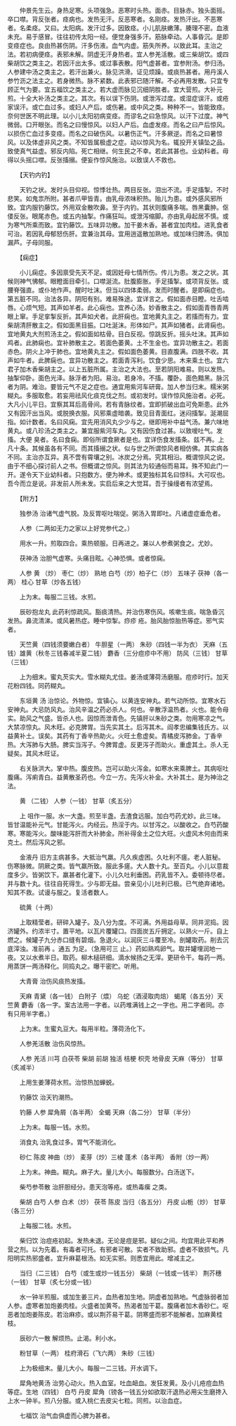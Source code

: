 <!-- { "loadSidebar": true } -->
　　仲景先生云。身热足寒。头项强急。恶寒时头热。面赤。目脉赤。独头面摇。卒口噤。背反张者。痉病也。发热无汗。反恶寒者。名刚痉。发热汗出。不恶寒者。名柔痉。又曰。太阳病。发汗过多。因致痉。小儿肌肤嫩薄。腠理不密。血液未充。易于感冒。往往初传太阳一经。便觉身强多汗。筋脉牵动。人事昏沉。是即变痉症也。良由热甚伤阴。汗多伤液。血气内虚。筋失所养。以致此耳。主治之法。若初病便痉。表邪未解。阴虚无汗身热者。宜人参羌活散。或三柴胡饮。或四柴胡饮之类主之。若因汗出太多。或过事表散。阳气虚甚者。宜参附汤。参归汤。人参建中汤之类主之。若汗出兼火。脉见洪滑。证见烦躁。或痰热甚者。用丹溪人参竹沥之法主之。若身微热。脉不紧数。此表邪已随汗解。不必再用发散。只宜专顾正气为要。宜五福饮之类主之。若大虚而脉见沉细阴胜者。宜大营煎。大补元煎。十全大补汤之类主之。其次。有以误下伤阴。或泄泻过度。或湿症误汗。或疮家误汗。或亡血过多。或妇人产后。或伤暑。或中风之类。种种不一。皆能致痉。奈何世医不明此理。以小儿太阳初病变痉。而谬名之曰急惊风。以汗下过度。神气微弱。口开眼张。而名之曰慢惊风。以妇人产后。血虚发痉。而名之曰产后惊风。以损伤亡血过多变痉。而名之曰破伤风。以暑伤正气。汗多厥逆。而名之曰暑惊风。以及体虚非风之类。不知皆属极虚之症。动以惊风为名。辄投开关镇坠之品。致使真气益虚。邪反内陷。死亡相继。何生民之不幸。若此其甚也。业幼科者。毋得以头摇口噤。反张搐搦。便妄作惊风施治。以致误人不救也。

　　【天钓内钓】

　　天钓之状。发时头目仰视。惊悸壮热。两目反张。泪出不流。手足搐掣。不时悲笑。如鬼祟所附。甚者爪甲皆青。由乳母浓味积热。贻儿为患。或外感风邪所致。宜内服钓藤饮。外用双金散吹鼻。至于内钓。其状则腹痛多喘。唇黑囊肿。伛偻反张。眼尾赤色。或五内抽掣。作痛狂叫。或泄泻缩脚。亦由乳母起居不慎。或为寒气所乘而致。宜钓藤饮。五味异功散。加干姜木香。甚者宜加肉桂。进乳食者可治。若因乳母郁怒伤肝。宜兼治其母。宜用逍遥散加熟地。或加味归脾汤。俱加漏芦。子母同服。

　　【痫症】

　　小儿痫症。多因禀受先天不足。或因妊母七情所伤。传儿为患。发之之状。其候则神气怫郁。眼瞪面目牵引。口噤涎流。肚腹膨胀。手足搐掣。或项背反张。或腰脊强直。或仆地作声。醒时吐沫。但当以四体柔弱。发而时醒者。是即痫症也。第五脏不同。治法各异。阴阳有别。难易殊途。宜详言之。假如面赤目瞪。吐舌啮唇。心烦气短。其声如羊者。此心痫也。宜养心汤。妙香散主之。假如面青唇青两眼上窜。手足挛掣反折。其声如犬者。此肝痫也。宜地黄丸主之。若搐而有力。宜柴胡清肝散主之。假如面黑目振。口吐涎沫。形体如尸。其声如猪者。此肾痫也。宜地黄丸大剂煎汤主之。假如面如枯骨。目白反视。惊跳反折。摇头吐沫。其声如鸡者。此肺痫也。宜补肺散主之。若面色萎黄。土不生金也。宜异功散主之。若面赤色。阴火上冲于肺也。宜地黄丸主之。假如面色萎黄。目直腹满。四肢不收。其声如牛者。此脾痫也。宜异功散主之。若面青泻利。饮食少思。木来乘土也。宜六君子加木香柴胡主之。以上五脏所属。主治之大法也。至若阴阳难易。则以发热。抽掣仰卧。面色光泽。脉浮者为阳。易治。若身冷。不搐。覆卧。面色黯黑。脉沉者为阴。难治。要皆元气不足之症也。通宜用紫河车研膏。加人参当归末。糯米粥糊丸。多服取愈。若妄用祛风化痰克伐之剂。或初发时。误作惊风施治者。必死。大凡小儿平日。宜察其耳后高骨间。若有青脉纹者。宜即抓破出血可免斯患。此外又有因汗出当风。或脱换衣服。风邪乘虚暗袭。致见目青面红。迷闷搐掣。涎潮屈指。如计数者。名曰风痫。宜先用消风丸少少与之。继即用补中益气汤。兼六味地黄丸。或八珍汤之类主之。兼宜服紫河车丸。又有因伤食过甚。以致嗳吐气。发搐。大便 臭者。名曰食痫。即俗所谓食厥者是也。宜详伤食发搐条。兹不再。上凡十条。其候虽各有不同。而其搐搦之状。似与世之所谓惊风者相仿佛。其实病各不同。主治亦互异。真不啻有霄壤之别。冰炭之分焉。究其相沿。概谓惊风之说。由于不细心探讨前人之书。但概谓之惊风。则其法为较通俗而易耳。殊不知此门一开。遂令天下业幼科者。只抱数方。便为神术。或更独标其名曰惊科。大可叹也。吾今而立是说。非发前人所未发。实启后来之大觉耳。吾于操缦者有浓望焉。

　　【附方】

　　独参汤 治诸气虚气脱。及反胃呕吐喘促。粥汤入胃即吐。凡诸虚症垂危者。

　　人参（二两如无力之家以上好党参代之。）

　　用水一升。煎取四合。乘热顿服。日再进之。兼以人参煮粥食之。尤妙。

　　茯神汤 治胆气虚寒。头痛目眩。心神恐惧。或者惊痫。

　　人参 黄 （炒） 枣仁（炒） 熟地 白芍（炒）柏子仁（炒） 五味子 茯神（各一两） 桂心 甘草（炒各五钱）

　　上为末。每服二三钱。水煎。

　　辰砂抱龙丸 此药利惊疏风。豁痰清热。并治伤寒伤风。咳嗽生痰。喘急昏沉发热。鼻流清涕。或风暑热症。睡中惊掣。痧疹 疮。胎风胎惊胎热等症。邪气实者。

　　天竺黄（四钱须要嫩白者） 牛胆星（一两） 朱砂（四钱一半为衣） 天麻（五钱）雄黄（秋冬三钱春减半夏二钱） 麝香（三分痘疹中不用） 防风（三钱） 甘草（三钱）

　　上为细末。蜜丸芡实大。雪水糊丸尤佳。姜汤或薄荷汤磨服。痘疹时行。加天花粉四钱。同药糊丸。

　　东垣黄 汤 治惊论。外物惊。宜镇心。以黄连安神丸。若气动所惊。宜寒水石安神丸。大忌防风丸。治风辛温之药必杀人。何也。辛散浮温热者。火也。能令母实。助风之气盛。皆杀人也。因惊而泄青色。先镇肝以朱砂之类。勿用寒凉之气。大禁凉惊丸。风木旺。必克脾胃。当先实其土。后泻其木。阎孝忠编集钱氏方。以益黄补土。误矣。其药有丁香辛热助火。火旺土愈虚矣。青橘皮泻肺金。丁香辛热。大泻肺与大肠。脾实当泻子。今脾胃虚。反更泻子而助火。重虚其土。杀人无疑矣。其风木旺证。

　　右关脉洪大。掌中热。腹皮热。岂可以助火泻金。如寒水来乘脾土。其病呕吐腹痛。泻痢青白。益黄散圣药也。今立一方。先泻火补金。大补其土。是为神治之法。

　　黄 （二钱） 人参（一钱） 甘草（炙五分）

　　上 咀作一服。水一大盏。煎至半盏。去渣食远服。加白芍药尤妙。此三味。皆甘温能补元气。甘能泻火。内经云。热淫于内。以甘泻之。以酸收之。白芍药酸寒。寒能泻火。酸味能泻肝而大补肺金。所补得金土之位大旺。火虚风木何由而来克土。然后泻风之邪。

　　金液丹 旧方主病甚多。大抵治气羸。凡久疾虚困。久吐利不瘥。老人脏秘。伤寒脉微。阴厥之类。皆气羸所致。服此多瘥。大人数十丸。至百丸。小儿以意裁度多少。皆粥饮下。羸甚者化灌下。小儿久吐利垂困。药乳皆不入。委顿待尽者。并与数十丸。往往自死得生。少与即无益。尝亲见小儿吐利已极。已气绝弃诸地。知其不救。试谩与服之。复活者数人。

　　硫黄（十两）

　　上取精莹者。研碎入罐子。及八分为度。不可满。外用益母草。同井泥捣。因济罐外。约浓半寸。置平地。以瓦片覆罐口。四面炭五斤拥定。以熟火一斤。自上燃之。候罐子九分赤口缝有碧烟。急退火。以润灰三斗覆至冷。剖罐取药。削去沉底滓浊。准前再 。通五 为足。（急用可三 止。）药如熟鸡卵气。取并罐埋润地一夜。又以水煮半日。取药。柳木槌研细。滴水候扬之无滓。更研令干。每药一两。用蒸饼一两汤释化。同捣丸之。曝干密贮。听用。

　　大青膏 治伤风痰热发搐。

　　天麻 青黛（各一钱） 白附子（煨） 乌蛇（酒浸取肉焙） 蝎尾（各五分）天竺黄 麝香（各一字。案古法用一字者。以药堆满钱上之一字也。用二字者同。亦有只用半字者。）

　　上为末。生蜜丸豆大。每用半粒。薄荷汤化下。

　　人参羌活散 治伤风惊热。

　　人参 羌活 川芎 白茯苓 柴胡 前胡 独活 桔梗 枳壳 地骨皮 天麻（等分） 甘草（炙减半）

　　上用生姜薄荷水煎。治惊热加蝉蜕。

　　钓藤饮 治天钓潮热。

　　钓藤 人参 犀角屑（各半两） 全蝎 天麻（各二分） 甘草（半分）

　　上为末。每服一钱。水煎。

　　消食丸 治乳食过多。胃气不能消化。

　　砂仁 陈皮 神曲（炒） 麦芽（炒）三棱 蓬术（各半两） 香附（炒一两）

　　上为末。神曲。糊丸。麻子大。量儿大小。每服数分。白汤送下。

　　柴芍参苓散 治肝胆经分。患天泡等疮。或热毒瘰 之类。

　　柴胡 白芍 人参 白术（炒） 茯苓 陈皮 当归（各五分） 丹皮 山栀（炒） 甘草（各三分）

　　上每服二钱。水煎。

　　柴归饮 治痘疮初起。发热未退。无论是痘是邪。疑似之间。均宜用此平和养营之剂。以为先着。有毒者可托。有邪者可散。实者不致助邪。虚者不致损气。凡阳明实热邪盛者。宜升麻葛根汤。如无实邪。则悉宜用此。增减主之。

　　当归（二三钱） 白芍（或生或炒一钱五分） 柴胡（一钱或一钱半） 荆芥穗（一钱） 甘草（炙七分或一钱）

　　水一钟半煎服。或加生姜三片。血热者加生地。阴虚者加熟地。气虚脉弱者加人参。虚寒者加炮姜肉桂。火盛者加黄芩。热渴者加干葛。腹痛者加木香砂仁。呕恶者加炮姜陈皮。若治麻疹。或以荆芥易干葛。阴寒盛而邪不能解者。加麻黄桂枝。

　　辰砂六一散 解烦热。止渴。利小水。

　　粉甘草（一两） 桂府滑石（飞六两） 朱砂（三钱）

　　上为极细末。量儿大小。每服一二三钱。开水调下。

　　犀角地黄汤 治劳心动火。热入血室。吐血衄血。发狂发黄。及小儿疮痘血热等症。生地（四钱） 白芍 丹皮 犀角（镑各一钱五分如欲取汗退热必用尖生磨搀入上水一钟半。煎八分服。或入桃仁去皮尖七粒。同煎。以治血症。

　　七福饮 治气血俱虚而心脾为甚者。

